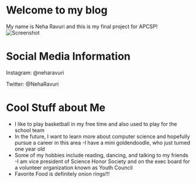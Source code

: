 # Welcome to my blog

My name is Neha Ravuri and this is my final project for APCSP!
![Screenshot](img/pic.jpg)

# Social Media Information

Instagram: @neharavuri

Twitter: @NehaRavuri

# Cool Stuff about Me
- I like to play basketball in my free time and also used to play for the school team
- In the future, I want to learn more about computer science and hopefully pursue a career in this area
-I have a mini goldendoodle, who just turned one year old
- Some of my hobbies include reading, dancing, and talking to my friends 
-I am vice president of Science Honor Society and on the exec board for a volunteer organization known as Youth Council
- Favorite Food is definitely onion rings!!!
